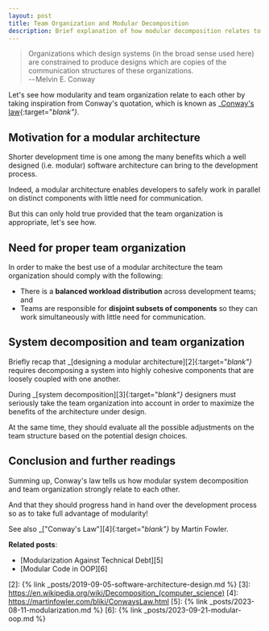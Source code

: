 ```yaml
---
layout: post
title: Team Organization and Modular Decomposition
description: Brief explanation of how modular decomposition relates to team organization by referring to the Conway's law.
---
```


> Organizations which design systems (in the broad sense used here) are constrained to produce designs which are copies of the communication structures of these organizations.<br>
> -- Melvin E. Conway

Let's see how modularity and team organization relate to each other by taking inspiration from Conway's quotation, which is known as _[Conway's law][1]{:target="_blank"}_.

## Motivation for a modular architecture

Shorter development time is one among the many benefits which a well designed (i.e. modular) software architecture can bring to the development process.

Indeed, a modular architecture enables developers to safely work in parallel on distinct components with little need for communication.

But this can only hold true provided that the team organization is appropriate, let's see how.

## Need for proper team organization

In order to make the best use of a modular architecture the team organization should comply with the following:

* There is a **balanced workload distribution** across development teams; and
* Teams are responsible for **disjoint subsets of components** so they can work simultaneously with little need for communication.

## System decomposition and team organization

Briefly recap that _[designing a modular architecture][2]{:target="_blank"}_ requires decomposing a system into highly cohesive components that are loosely coupled with one another.

During _[system decomposition][3]{:target="_blank"}_ designers must seriously take the team organization into account in order to maximize the benefits of the architecture under design.

At the same time, they should evaluate all the possible adjustments on the team structure based on the potential design choices.

## Conclusion and further readings

Summing up, Conway's law tells us how modular system decomposition and team organization strongly relate to each other.

And that they should progress hand in hand over the development process so as to take full advantage of modularity!

See also _["Conway's Law"][4]{:target="_blank"}_ by Martin Fowler.

**Related posts**:

* [Modularization Against Technical Debt][5]
* [Modular Code in OOP][6]

[1]: https://en.wikipedia.org/wiki/Conway%27s_law
[2]: {% link _posts/2019-09-05-software-architecture-design.md %}
[3]: https://en.wikipedia.org/wiki/Decomposition_(computer_science)
[4]: https://martinfowler.com/bliki/ConwaysLaw.html
[5]: {% link _posts/2023-08-11-modularization.md %}
[6]: {% link _posts/2023-09-21-modular-oop.md %}
